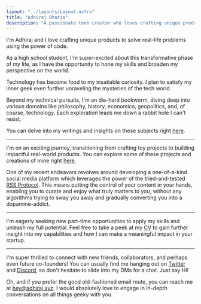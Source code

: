 ```yaml
---
layout: "../layouts/Layout.astro"
title: "Adhiraj Bhatia"
description: "A passionate teen creator who loves crafting unique products to solve real-life problems using the power of code."
---
```



I'm Adhiraj and I love crafting unique products to solve real-life problems using the power of code. 

As a high school student, I'm super-excited about this transformative phase of my life, as I have the opportunity to hone my skills and broaden my perspective on the world.

Technology has become food to my insatiable curiosity. I plan to satisfy my inner geek even further unraveling the mysteries of the tech world. 

Beyond my technical pursuits, I'm an die-hard bookworm, diving deep into various domains like philosophy, history, economics, geopolitics, and, of course, technology. Each exploration leads me down a rabbit hole I can't resist.

You can delve into my writings and insights on these subjects right [here](/posts/).

---

I'm on an exciting journey, transitioning from crafting toy projects to building impactful real-world products. You can explore some of these projects and creations of mine right [here](https://github.com/adhirajb1109/).

One of my recent endeavors revolves around developing a one-of-a-kind social media platform which leverages the power of the tried-and-tested [RSS Protocol](https://wikipedia.com/en/rss/). This means putting the control of your content in your hands, enabling you to curate and enjoy what truly matters to you, without any algorithms trying to sway you away and gradually converting you into a dopamine-addict.

---

I'm eagerly seeking new part-time opportunities to apply my skills and unleash my full potential. Feel free to take a peek at my [CV](https://read.cv/adhirajb1109) to gain further insight into my capabilities and how I can make a meaningful impact in your startup.

---

I'm super thrilled to connect with new friends, collaborators, and perhaps even future co-founders! You can usually find me hanging out on [Twitter](https://tiwtter.com/adhirajb1109/) and [Discord](https://discord.com/users/876685465183473675/), so don't hesitate to slide into my DMs for a chat. Just say Hi!

Oh, and if you prefer the good old-fashioned email route, you can reach me at [hey@adhiraj.xyz](mailto:hey@adhiraj.xyz). I would absolutely love to engage in in-depth conversations on all things geeky with you.